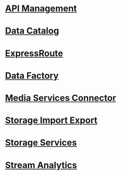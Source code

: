 # [API Management](./ApiManagementREST/TOC.md)
# [Data Catalog](./AzureDataCatalogREST/TOC.md)
# [ExpressRoute](./AzureExpressRouteREST/TOC.md)
# [Data Factory](./DataFactoryREST/TOC.md)
# [Media Services Connector](./MediaServicesConnectorREST/TOC.md)
# [Storage Import Export](./StorageImportExportREST/TOC.md)
# [Storage Services](./StorageServicesREST/TOC.md)
# [Stream Analytics](./StreamAnalyticsREST/TOC.md)

